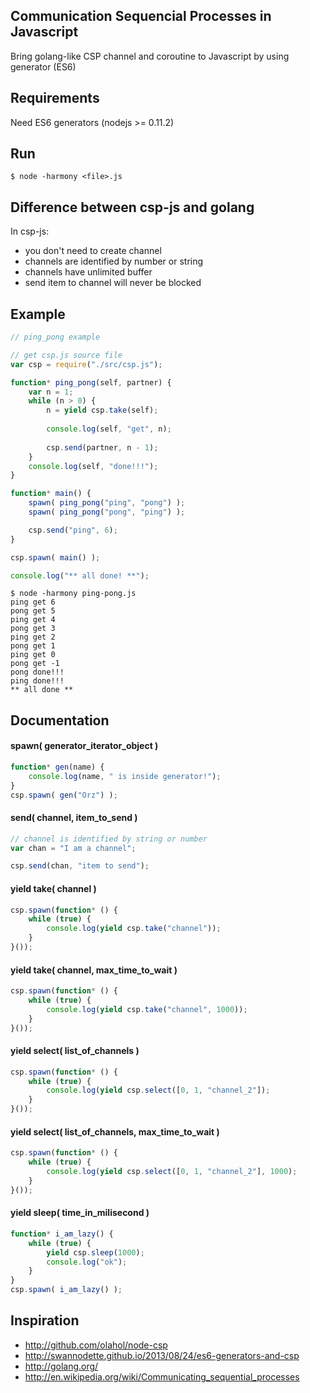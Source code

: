 ## Communication Sequencial Processes in Javascript

Bring golang-like CSP channel and coroutine to Javascript by using generator (ES6)

## Requirements

Need ES6 generators (nodejs >= 0.11.2)

## Run

	$ node -harmony <file>.js

## Difference between csp-js and golang

In csp-js:

* you don't need to create channel
* channels are identified by number or string
* channels have unlimited buffer
* send item to channel will never be blocked 

## Example

```js
// ping_pong example

// get csp.js source file
var csp = require("./src/csp.js");

function* ping_pong(self, partner) {
	var n = 1;
	while (n > 0) {
		n = yield csp.take(self);
		
		console.log(self, "get", n);
		
		csp.send(partner, n - 1);
	}
	console.log(self, "done!!!");
}

function* main() {
	spawn( ping_pong("ping", "pong") );
	spawn( ping_pong("pong", "ping") );

	csp.send("ping", 6);
}

csp.spawn( main() );

console.log("** all done! **");
```

	$ node -harmony ping-pong.js
	ping get 6
	pong get 5
	ping get 4
	pong get 3
	ping get 2
	pong get 1
	ping get 0
	pong get -1
	pong done!!!
	ping done!!!
	** all done **

## Documentation

#### spawn( generator_iterator_object )

```js
function* gen(name) {
	console.log(name, " is inside generator!");
}
csp.spawn( gen("Orz") );
```
	
#### send( channel, item_to_send )

```js
// channel is identified by string or number
var chan = "I am a channel";

csp.send(chan, "item to send");
```

#### yield take( channel )

```js
csp.spawn(function* () {
	while (true) {
		console.log(yield csp.take("channel"));
	}
}());
```

#### yield take( channel, max_time_to_wait )

```js
csp.spawn(function* () {
	while (true) {
		console.log(yield csp.take("channel", 1000));
	}
}());
```

#### yield select( list_of_channels )

```js
csp.spawn(function* () {
	while (true) {
		console.log(yield csp.select([0, 1, "channel_2"]);
	}
}());
```
#### yield select( list_of_channels, max_time_to_wait )

```js
csp.spawn(function* () {
	while (true) {
		console.log(yield csp.select([0, 1, "channel_2"], 1000);
	}
}());
```

#### yield sleep( time_in_milisecond )

```js
function* i_am_lazy() {
	while (true) {
		yield csp.sleep(1000);
		console.log("ok");
	}
}
csp.spawn( i_am_lazy() );
```

## Inspiration

* http://github.com/olahol/node-csp
* http://swannodette.github.io/2013/08/24/es6-generators-and-csp
* http://golang.org/
* http://en.wikipedia.org/wiki/Communicating_sequential_processes

